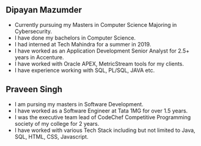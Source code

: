 ## Dipayan Mazumder
- Currently pursuing my Masters in Computer Science Majoring in Cybersecurity.
- I have done my bachelors in Computer Science.
- I had interned at Tech Mahindra for a summer in 2019.
- I have worked as an Application Development Senior Analyst for 2.5+ years in Accenture.
- I have worked with Oracle APEX, MetricStream tools for my clients.
- I have experience working with SQL, PL/SQL, JAVA etc. 

## Praveen Singh
- I am pursing my masters in Software Development.
- I have worked as a Software Engineer at Tata 1MG for over 1.5 years.
- I was the executive team lead of CodeChef Competitive Programming society of my college for 2 years.
- I have worked with various Tech Stack including but not limited to Java, SQL, HTML, CSS, Javascript.
